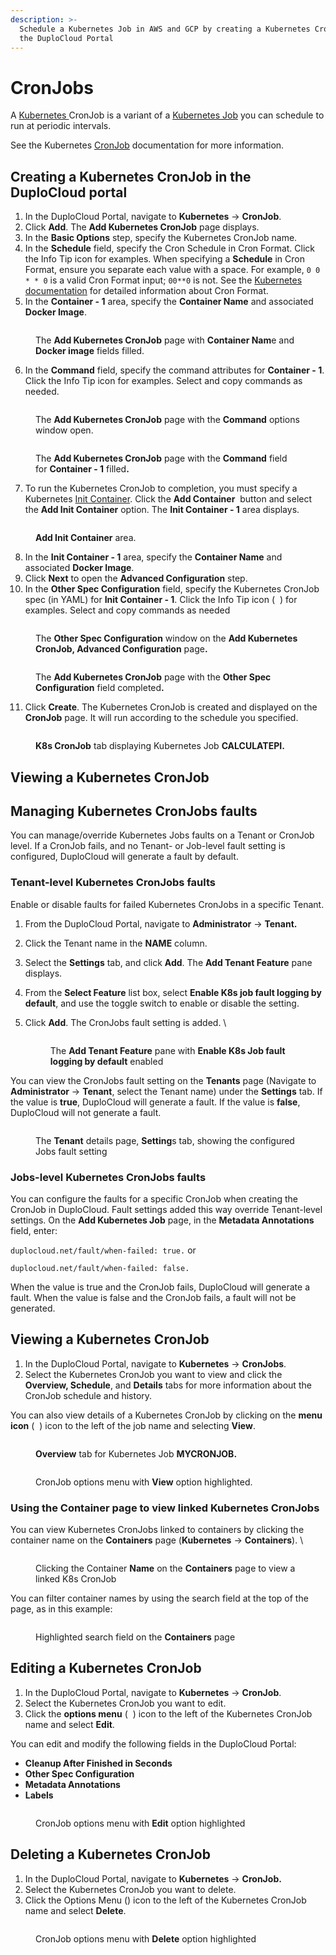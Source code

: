 ```yaml
---
description: >-
  Schedule a Kubernetes Job in AWS and GCP by creating a Kubernetes CronJob in
  the DuploCloud Portal
---
```


# CronJobs

A [Kubernetes ](https://kubernetes.io/)CronJob is a variant of a [Kubernetes Job](jobs.md) you can schedule to run at periodic intervals.

See the Kubernetes [CronJob](https://kubernetes.io/docs/concepts/workloads/controllers/cron-jobs/) documentation for more information.

## Creating a Kubernetes CronJob in the DuploCloud portal

1. In the DuploCloud Portal, navigate to **Kubernetes** -> **CronJob**.
2. Click **Add**. The **Add Kubernetes CronJob** page displays.
3. In the **Basic Options** step, specify the Kubernetes CronJob name.
4. In the **Schedule** field, specify the Cron Schedule in Cron Format. Click the Info Tip icon for examples. When specifying a **Schedule** in Cron Format, ensure you separate each value with a space. For example, `0 0 * * 0` is a valid Cron Format input; `00**0` is not. See the [Kubernetes documentation](https://kubernetes.io/docs/concepts/workloads/controllers/cron-jobs/#writing-a-cronjob-spec) for detailed information about Cron Format.
5. In the **Container - 1** area, specify the **Container Name** and associated **Docker Image**.

<figure><img src="../.gitbook/assets/cron 1.png" alt=""><figcaption><p>The <strong>Add Kubernetes CronJob</strong> page with <strong>Container Nam</strong>e and <strong>Docker image</strong> fields filled.</p></figcaption></figure>

6. In the **Command** field, specify the command attributes for **Container - 1**. Click the Info Tip icon for examples. Select and copy commands as needed.

<figure><img src="../.gitbook/assets/cron retake.png" alt=""><figcaption><p>The <strong>Add Kubernetes CronJob</strong> page with the <strong>Command</strong> options window open.</p></figcaption></figure>

<figure><img src="../.gitbook/assets/crom3.png" alt=""><figcaption><p>The <strong>Add Kubernetes CronJob</strong> page with the <strong>Command</strong> field for <strong>Container - 1</strong> filled<strong>.</strong></p></figcaption></figure>

7. To run the Kubernetes CronJob to completion, you must specify a Kubernetes [Init Container](https://kubernetes.io/docs/concepts/workloads/pods/init-containers/).  Click the **Add Container** <img src="../.gitbook/assets/chevron_Down_arrow.png" alt="" data-size="line"> button and select the **Add Init Container** option. The **Init Container - 1** area displays.

<figure><img src="../.gitbook/assets/cron4 (1).png" alt=""><figcaption><p><strong>Add Init Container</strong> area.</p></figcaption></figure>

8. In the **Init Container - 1** area, specify the **Container Name** and associated **Docker Image**.
9. Click **Next** to open the **Advanced Configuration** step.
10. In the **Other Spec Configuration** field, specify the Kubernetes CronJob spec (in YAML) for **Init Container - 1**. Click the Info Tip icon ( <img src="../.gitbook/assets/info_tip_black.png" alt="" data-size="line"> ) for examples. Select and copy commands as needed

<figure><img src="../.gitbook/assets/cron6 (1).png" alt=""><figcaption><p>The <strong>Other Spec Configuration</strong> window on the <strong>Add Kubernetes CronJob, Advanced Configuration</strong> page<strong>.</strong></p></figcaption></figure>

<figure><img src="../.gitbook/assets/cron7.png" alt=""><figcaption><p>The <strong>Add Kubernetes CronJob</strong> page with the <strong>Other Spec Configuration</strong> field completed<strong>.</strong></p></figcaption></figure>

11. Click **Create**. The Kubernetes CronJob is created and displayed on the **CronJob** page. It will run according to the schedule you specified.&#x20;

<figure><img src="../.gitbook/assets/cron final.png" alt=""><figcaption><p><strong>K8s CronJob</strong> tab displaying Kubernetes Job <strong>CALCULATEPI.</strong></p></figcaption></figure>

## Viewing a Kubernetes CronJob&#x20;

## Managing Kubernetes CronJobs faults

You can manage/override Kubernetes Jobs faults on a Tenant or CronJob level. If a CronJob fails, and no Tenant- or Job-level fault setting is configured, DuploCloud will generate a fault by default.&#x20;

### **Tenant-level Kubernetes CronJobs faults**

Enable or disable faults for failed Kubernetes CronJobs in a specific Tenant.

1. From the DuploCloud Portal, navigate to **Administrator** -> **Tenant.**
2. Click the Tenant name in the **NAME** column.&#x20;
3. Select the **Settings** tab, and click **Add**. The **Add Tenant Feature** pane displays.&#x20;
4. From the **Select Feature** list box, select **Enable K8s job fault logging by default**, and use the toggle switch to enable or disable the setting.&#x20;
5.  Click **Add**. The CronJobs fault setting is added. \


    <div align="left"><figure><img src="../.gitbook/assets/tenant faults feature.png" alt=""><figcaption><p>The <strong>Add Tenant Feature</strong> pane with <strong>Enable K8s Job fault logging by default</strong> enabled</p></figcaption></figure></div>

You can view the CronJobs fault setting on the **Tenants** page (Navigate to **Administrator** -> **Tenant**, select the Tenant name) under the **Settings** tab. If the value is **true**, DuploCloud will generate a fault. If the value is **false**, DuploCloud will not generate a fault.&#x20;

<figure><img src="../.gitbook/assets/tenant setting set.png" alt=""><figcaption><p>The <strong>Tenant</strong> details page, <strong>Setting</strong>s tab, showing the configured Jobs fault setting</p></figcaption></figure>

### **Jobs-level Kubernetes CronJobs faults**

You can configure the faults for a specific CronJob when creating the CronJob in DuploCloud. Fault settings added this way override Tenant-level settings. On the **Add Kubernetes Job** page, in the **Metadata Annotations** field, enter:&#x20;

`duplocloud.net/fault/when-failed: true.` or&#x20;

`duplocloud.net/fault/when-failed: false.`

When the value is true and the CronJob fails, DuploCloud will generate a fault. When the value is false and the CronJob fails, a fault will not be generated.&#x20;

## Viewing a Kubernetes CronJob&#x20;

1. In the DuploCloud Portal, navigate to **Kubernetes** -> **CronJobs**.
2. Select the Kubernetes CronJob you want to view and click the **Overview, Schedule**, and **Details** tabs for more information about the CronJob schedule and history.&#x20;

You can also view details of a Kubernetes CronJob by clicking on the **menu icon** ( <img src="../.gitbook/assets/Kabab_three_Vertical_dots (1) (1).png" alt="" data-size="line"> ) icon to the left of the job name and selecting **View**.



<figure><img src="../.gitbook/assets/cron9.png" alt=""><figcaption><p><strong>Overview</strong> tab for Kubernetes Job <strong>MYCRONJOB.</strong></p></figcaption></figure>

<figure><img src="../.gitbook/assets/cronview.png" alt=""><figcaption><p>CronJob options menu with <strong>View</strong> option highlighted.</p></figcaption></figure>

### Using the Container page to view linked Kubernetes CronJobs

You can view Kubernetes CronJobs linked to containers by clicking the container name on the **Containers** page (**Kubernetes** -> **Containers**). \


<div align="left"><figure><img src="../.gitbook/assets/j29.png" alt=""><figcaption><p>Clicking the Container <strong>Name</strong> on the <strong>Containers</strong> page to view a linked K8s CronJob</p></figcaption></figure></div>

You can filter container names by using the search field at the top of the page, as in this example:



<figure><img src="../.gitbook/assets/search containers.png" alt=""><figcaption><p>Highlighted search field on the <strong>Containers</strong> page </p></figcaption></figure>

## Editing a Kubernetes CronJob

1. In the DuploCloud Portal, navigate to **Kubernetes** -> **CronJob**.
2. Select the Kubernetes CronJob you want to edit.&#x20;
3. Click the **options menu** ( <img src="../.gitbook/assets/Kabab_three_Vertical_dots (1) (1).png" alt="" data-size="line"> ) icon to the left of the Kubernetes CronJob name and select **Edit**.

You can edit and modify the following fields in the DuploCloud Portal:

* **Cleanup After Finished in Seconds**
* **Other Spec Configuration**
* **Metadata Annotations**
* **Labels**

<figure><img src="../.gitbook/assets/cron edit.png" alt=""><figcaption><p>CronJob options menu with <strong>Edit</strong> option highlighted</p></figcaption></figure>

## Deleting a Kubernetes CronJob

1. In the DuploCloud Portal, navigate to **Kubernetes** -> **CronJob.**
2. Select the Kubernetes CronJob you want to delete.&#x20;
3. Click the Options Menu (<img src="../.gitbook/assets/Kabab_three_Vertical_dots (1) (1).png" alt="" data-size="line">) icon to the left of the Kubernetes CronJob name and select **Delete**.

<figure><img src="../.gitbook/assets/cron delete.png" alt=""><figcaption><p>CronJob options menu with <strong>Delete</strong> option highlighted</p></figcaption></figure>

